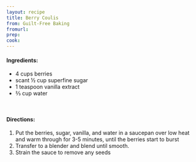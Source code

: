 ```yaml
---
layout: recipe
title: Berry Coulis
from: Guilt-Free Baking
fromurl: 
prep: 
cook: 
---
```


#### Ingredients:

* 4 cups berries
* scant ½ cup superfine sugar
* 1 teaspoon vanilla extract
* ⅔ cup water

<br>

#### Directions:

1. Put the berries, sugar, vanilla, and water in a saucepan over low
heat and warm through for 3-5 minutes, until the berries start to
burst
2. Transfer to a blender and blend until smooth.
3. Strain the sauce to remove any seeds

